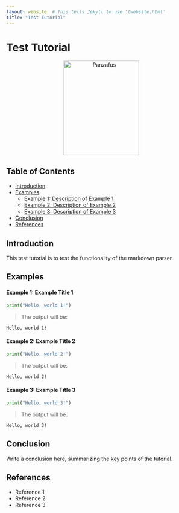 ```yaml
---
layout: website  # This tells Jekyll to use 'twebsite.html'
title: "Test Tutorial"
---
```


# Test Tutorial

<!-- You can replace the image and adjust the size as needed -->
<center><img src="img/test-tutorial.jpg" alt="Panzafus" width="200" height="250"></center>

## Table of Contents
<!-- Update the links to match the sections you actually use -->
* [Introduction](#introduction)
* [Examples](#examples)
    * [Example 1: Description of Example 1](#example-1-example-title-1)
    * [Example 2: Description of Example 2](#example-2-example-title-2)
    * [Example 3: Description of Example 3](#example-3-example-title-3)
* [Conclusion](#conclusion)
* [References](#references)

## Introduction
<!-- Write an introduction here that describes the purpose of the tutorial and what the user will learn -->
This test tutorial is to test the functionality of the markdown parser.

## Examples
<!-- Make sure each example is well-explained and relevant to the tutorial topic -->
#### Example 1: Example Title 1

```python
print("Hello, world 1!")
```
> The output will be: 
```
Hello, world 1!
```

#### Example 2: Example Title 2

```python
print("Hello, world 2!")
```
> The output will be: 
```
Hello, world 2!
```

#### Example 3: Example Title 3

```python
print("Hello, world 3!")
```
> The output will be: 
```
Hello, world 3!
```

## Conclusion

<!-- Provide a clear and concise summary of what the user should have learned in this tutorial -->
Write a conclusion here, summarizing the key points of the tutorial.

## References
<!-- List any sources you used or that the user can refer to for more information -->
* Reference 1
* Reference 2
* Reference 3
